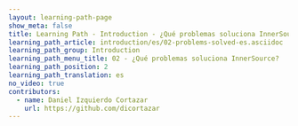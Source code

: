 ```yaml
---
layout: learning-path-page
show_meta: false
title: Learning Path - Introduction - ¿Qué problemas soluciona InnerSource?
learning_path_article: introduction/es/02-problems-solved-es.asciidoc
learning_path_group: Introduction
learning_path_menu_title: 02 - ¿Qué problemas soluciona InnerSource?
learning_path_position: 2
learning_path_translation: es
no_video: true
contributors:
  - name: Daniel Izquierdo Cortazar
    url: https://github.com/dicortazar
---
```

<!--- This file autogenerated from https://github.com/InnerSourceCommons/InnerSourceLearningPath/blob/master/scripts/generate_learning_path_markdown.js -->
